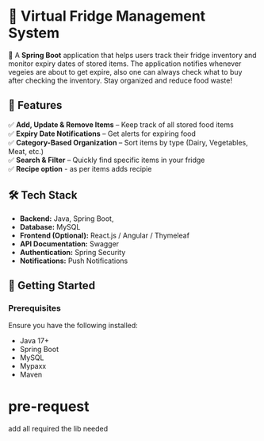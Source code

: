 # 🧊 Virtual Fridge Management System  

🚀 A **Spring Boot** application that helps users track their fridge inventory and monitor expiry dates of stored items. The application notifies whenever vegeies are about to get expire, also one can always check what to buy after checking the inventory. Stay organized and reduce food waste!  

## 📌 Features  
✅ **Add, Update & Remove Items** – Keep track of all stored food items  
✅ **Expiry Date Notifications** – Get alerts for expiring food  
✅ **Category-Based Organization** – Sort items by type (Dairy, Vegetables, Meat, etc.)  
✅ **Search & Filter** – Quickly find specific items in your fridge  
✅ **Recipe option** - as per items adds recipie  

## 🛠️ Tech Stack  
- **Backend:** Java, Spring Boot,  
- **Database:** MySQL 
- **Frontend (Optional):** React.js / Angular / Thymeleaf  
- **API Documentation:** Swagger  
- **Authentication:** Spring Security
- **Notifications:**  Push Notifications  

## 🚀 Getting Started  

### Prerequisites  
Ensure you have the following installed:  
- Java 17+  
- Spring Boot  
- MySQL 
- Mypaxx
- Maven  

# pre-request
add all required the lib needed
